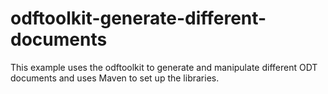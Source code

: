 # odftoolkit-generate-different-documents
This example uses the odftoolkit to generate and manipulate different ODT documents and uses Maven to set up the libraries.
